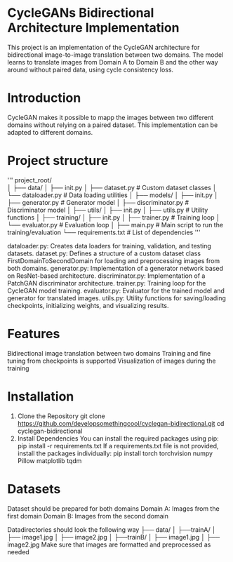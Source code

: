 # CycleGANs Bidirectional Architecture Implementation

This project is an implementation of the CycleGAN architecture for bidirectional image-to-image translation between two domains. The model learns to translate images from Domain A to Domain B and the other way around without paired data, using cycle consistency loss.

# Introduction
CycleGAN makes it possible to mapp the images between two different domains without relying on a paired dataset. This implementation can be adapted to different domains.

# Project structure
'''
project_root/       
│
├── data/
│   ├── init.py
│   ├── dataset.py            # Custom dataset classes
│   └── dataloader.py         # Data loading utilities
│
├── models/
│   ├── init.py
│   ├── generator.py          # Generator model
│   ├── discriminator.py      # Discriminator model
│
├── utils/
│   ├── init.py
│   ├── utils.py              # Utility functions
│
├── training/
│   ├── init.py
│   ├── trainer.py            # Training loop
│   └── evaluator.py          # Evaluation loop
│
├── main.py                   # Main script to run the training/evaluation
└── requirements.txt          # List of dependencies
'''

dataloader.py: Creates data loaders for training, validation, and testing datasets.
dataset.py: Defines a structure of a custom dataset class FirstDomainToSecondDomain for loading and preprocessing images from both domains.
generator.py: Implementation of a generator network based on ResNet-based architecture.
discriminator.py: Implementation of a PatchGAN discriminator architecture.
trainer.py: Training loop for the CycleGAN model training.
evaluator.py: Evaluator for the trained model and generator for translated images.
utils.py: Utility functions for saving/loading checkpoints, initializing weights, and visualizing results.

# Features
Bidirectional image translation between two domains
Training and fine tuning from checkpoints is supported
Visualization of images during the training

# Installation
1. Clone the Repository
git clone https://github.com/developsomethingcool/cyclegan-bidirectional.git
cd cyclegan-bidirectional
2. Install Dependencies
You can install the required packages using pip:
pip install -r requirements.txt
If a requirements.txt file is not provided, install the packages individually:
pip install torch torchvision numpy Pillow matplotlib tqdm

# Datasets
Dataset should be prepared for both domains
Domain A: Images from the first domain
Domain B: Images from the second domain

Datadirectories should look the following way
├── data/
│ ├──trainA/
│    ├── image1.jpg
│    ├── image2.jpg 
│ ├──trainB/
│     ├── image1.jpg
│    ├── image2.jpg
Make sure that images are formatted and preprocessed as needed
